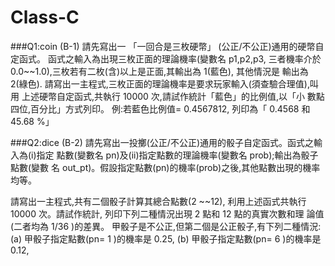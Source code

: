# Class-C
###Q1:coin
(B-1)
請先寫出一 「一回合是三枚硬幣」 (公正/不公正)通用的硬幣自定函式。
函式之輸入為出現三枚正面的理論機率(變數名 p1,p2,p3, 三者機率介於
0.0~~1.0),三枚若有二枚(含)以上是正面,其輸出為 1(藍色), 其他情況是
輸出為 2(綠色).
請寫出一主程式,三枚正面的理論機率是要求玩家輸入(須查驗合理值),叫用
上述硬幣自定函式,共執行 10000 次,請試作統計「藍色」的比例值,以「小
數點四位,百分比」方式列印。
例:若藍色比例值= 0.4567812, 列印為「 0.4568 和 45.68 %」

###Q2:dice
(B-2) 請先寫出一投擲(公正/不公正)通用的骰子自定函式。函式之輸入為(i)指定
點數(變數名 pn)及(ii)指定點數的理論機率(變數名 prob);輸出為骰子點數(變數
名 out_pt)。假設指定點數(pn)的機率(prob)之後,其他點數出現的機率均等。

請寫出一主程式,共有二個骰子計算其總合點數(2 ~~12), 利用上述函式共執行
10000 次。請試作統計, 列印下列二種情況出現 2 點和 12 點的真實次數和理
論值(二者均為 1/36 )的差異。
甲骰子是不公正,但第二個是公正骰子,有下列二種情況:
(a) 甲骰子指定點數(pn= 1 )的機率是 0.25,
(b) 甲骰子指定點數(pn= 6 )的機率是 0.12,
